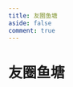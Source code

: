 ```yaml
---
title: 友圈鱼塘
aside: false
comment: true
---
```


# 友圈鱼塘  
  
<div class="friend-circle-container">  
  <div class="root-container">  
      <div id="friend-circle-lite-root"></div>  
  </div>  
</div>  
  
<style>  
.friend-circle-container {  
    font-family: Arial, sans-serif;  
    display: flex;  
    flex-direction: column;  
    justify-content: center;  
    align-items: center;  
    min-height: 100vh;  
    margin: 0;  
    overflow-y: scroll;  
    overflow-x: hidden;  
}  
.root-container {  
    width: 100%;  
    margin-top: 40px;  
    max-width: 1100px;  
}  
@media (max-width: 1200px) {  
    .root-container {  
        max-width: 95%;  
        margin-top: 20px;  
    }  
}  
</style>  
  
<script setup>  
import { onMounted } from 'vue'  
  
onMounted(() => {  
    // 设置 UserConfig 配置，避免页面加载时未定义  
    if (typeof window.UserConfig === 'undefined') {  
        window.UserConfig = {  
            private_api_url: 'https://friend.xingji.fun/',  
            page_turning_number: 20,  
            error_img: 'https://cdn.bsgun.cn/Hexo-static/img/error-404.avif'  
        }  
    }  
  
    // 动态加载 fclite.js 并确保初始化  
    const script = document.createElement('script');  
    script.src = "/js/fclite.js";  
    script.defer = true;  
    script.onload = () => {  
        // 确保 fclite.js 初始化完成  
        if (typeof window.FriendCircleLite !== 'undefined') {  
            window.FriendCircleLite.init();  
        }  
    };  
    document.body.appendChild(script);  
})  
</script>  
  
<link rel="stylesheet" href="/css/fclite.css">

